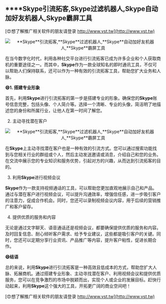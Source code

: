 ## ****Skype**引流拓客,**Skype**过滤机器人,**Skype**自动加好友机器人,**Skype**霸屏工具**

[😍想了解推广相关软件的朋友请登录 http://www.vst.tw](http://www.vst.tw)

 <center><img src="https://vst.tw/MP4/tuiguang/png/5.png" alt="**Skype**引流拓客,**Skype**过滤机器人,**Skype**自动加好友机器人,**Skype**霸屏工具"></center>

在当今数字化时代，利用各种社交平台进行引流拓客已成为许多企业和个人获取商机的重要途径之一。而其中，**Skype**作为一款全球知名的即时通讯工具，不仅可以帮助人们保持联系，还可以作为一种有效的引流拓客工具，帮助您扩大业务和人脉。

**😄1. 搭建专业形象**

首先，利用**Skype**进行引流拓客的第一步是搭建专业的形象。确保您的**Skype**账号信息完整，包括头像、个人简介等。选择一个清晰、专业的头像，简洁明了地描述您的身份和所属行业，让他人在第一时间了解您。

2. 主动寻找潜在客户

 <center><img src="https://vst.tw/MP4/tuiguang/png/5.png" alt="**Skype**引流拓客,**Skype**过滤机器人,**Skype**自动加好友机器人,**Skype**霸屏工具"></center>

在**Skype**上主动寻找潜在客户也是一种有效的引流方式。您可以通过搜索功能找到与您相关行业的群组或个人，然后主动发送邀请或消息，介绍自己和您的业务。在交流中展示您的专业知识和服务优势，引起对方的兴趣，从而达到引流拓客的目的。

3. 利用**Skype**进行视频会议

**Skype**作为一款支持视频通话的工具，可以帮助您更加直观地展示自己和产品。通过与潜在客户进行视频会议，可以提升沟通效率，增强信任感，进一步吸引客户的注意力，促成合作机会。同时，您还可以录制视频会议内容，用于后续的营销推广和客户留存。

4. 提供优质的服务和内容

无论是通过文字聊天、语音通话还是视频会议，都要确保提供优质的服务和内容。及时回复信息、耐心倾听客户需求、给予专业建议，这些都是吸引客户的关键。同时，您还可以定期分享行业资讯、产品推广等内容，提升客户粘性，促进长期合作。

**😄结语**

总的来说，利用**Skype**进行引流拓客是一种高效且低成本的方式，帮助您扩大人脉、拓展商机。通过搭建专业形象、主动寻找潜在客户、利用视频会议和提供优质服务，您可以在竞争激烈的市场中脱颖而出，实现个人或企业的发展目标。赶快行动起来，利用**Skype**这个强大的工具，开拓更广阔的商业空间吧！

[😍想了解推广相关软件的朋友请登录 http://www.vst.tw](http://www.vst.tw)



